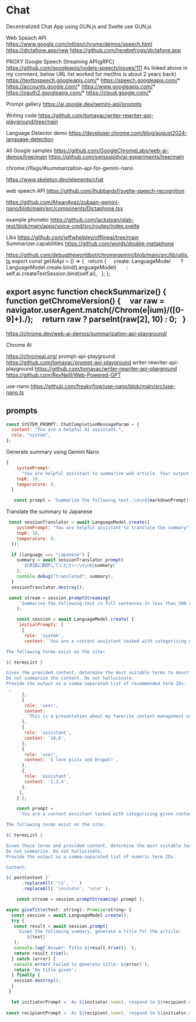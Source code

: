 # Chat

Decentralized Chat App using GUN.js and Svelte
use GUN.js

Web Speach API <https://www.google.com/intl/en/chrome/demos/speech.html>
<https://dictafone.app/new> <https://github.com/herebefrogs/dictafone.app>

PROXY  Google Speech Streaming API(gRPC)
<https://github.com/googleapis/nodejs-speech/issues/111>
As linked above in my comment, below URL list worked for me(this is about 2 years back)
<https://texttospeech.googleapis.com/>*
<https://speech.googleapis.com/>*
<https://accounts.google.com/>*
<https://www.googleapis.com/>*
<https://oauth2.googleapis.com/>*
<https://cloud.google.com/>*

Prompt gallery
<https://ai.google.dev/gemini-api/prompts>

Writing code
<https://github.com/tomayac/writer-rewriter-api-playground/tree/main>

Language Detector demo
<https://developer.chrome.com/blog/august2024-language-detection>

All Google samples
<https://github.com/GoogleChromeLabs/web-ai-demos/tree/main>
<https://github.com/swissspidy/ai-experiments/tree/main>

chrome://flags/#summarization-api-for-gemini-nano

<https://www.skeleton.dev/elements/chat>

 web speech API
<https://github.com/jhubbardsf/svelte-speech-recognition>

 <https://github.com/AhsanAyaz/zubaan-gemini-nano/blob/main/src/components/Dictaphone.tsx>

example  phonetic
<https://github.com/jacksloan/qlab-rest/blob/main/apps/voice-cmd/src/routes/index.svelte>

Libs
<https://github.com/jeffwhelpley/offlineai/tree/main>
Summarizer.capabilities
<https://github.com/words/double-metaphone>

<https://github.com/debugtheworldbot/chromegemini/blob/main/src/lib/utils.ts>
export const getAiApi = () => {
  return {
    create: LanguageModel
      ? LanguageModel.create.bind(LanguageModel)
      : self.ai.createTextSession.bind(self.ai),
  };
};

export async function checkSummarize() {
  function getChromeVersion() {
    var raw = navigator.userAgent.match(/Chrom(e|ium)\/([0-9]+)\./);
    return raw ? parseInt(raw[2], 10) : 0;
  }
--

 <https://chrome.dev/web-ai-demos/summarization-api-playground/>

Chrome AI

<https://chromeai.org/>
prompt-api-playground <https://github.com/tomayac/prompt-api-playground>
writer-rewriter-api-playground <https://github.com/tomayac/writer-rewriter-api-playground>
<https://github.com/ReyNeill/Web-Powered-GPT>

use-nano
<https://github.com/freakyflow/use-nano/blob/main/src/use-nano.ts>

## prompts

```js
const SYSTEM_PROMPT: ChatCompletionMessageParam = {
  content: "You are a helpful AI assistant.",
  role: "system",
};
```

 Generate summary using Gemini Nano

```js
{
    systemPrompt:
      "You are helpful assistant to summarize web article. Your output is markdown formatted. please summary with bullet points and meaningful sections.",
    topK: 10,
    temperature: 0,
  }

   const prompt = `Summarize the following text.:\n\n${markdownPrompt}`;
  ```

Translate the summary to Japanese

```js
 const sessionTranslator = await LanguageModel.create({
    systemPrompt: "You are helpful assistant to translate the summary",
    topK: 10,
    temperature: 0,
  });

  if (language === "japanese") {
    summary = await sessionTranslator.prompt(
      `日本語に翻訳してください:\n\n${summary}`
    );
    console.debug("translated", summary);
  }
  sessionTranslator.destroy();
```

```js
 const stream = session.promptStreaming(
     `Summarise the following text in full sentences in less than 300 characters: ${ postContent }`
    );
```

```js
    const session = await LanguageModel.create( {
     initialPrompts: [
      {
       role: 'system',
       content: `You are a content assistant tasked with categorizing given content with the correct terms.

The following terms exist on the site:

${ termsList }

Given the provided content, determine the most suitable terms to describe the content.
Do not summarize the content. Do not hallucinate.
Provide the output as a comma-separated list of recommended term IDs.
`,
      },
      {
       role: 'user',
       content:
        'This is a presentation about my favorite content management system, WordPress. Go check it out.',
      },
      {
       role: 'assistant',
       content: '10,6',
      },
      {
       role: 'user',
       content: `I love pizza and Drupal!`,
      },
      {
       role: 'assistant',
       content: '1,3,4',
      },
     ],
    } );

    const prompt =
     `You are a content assistant tasked with categorizing given content with the correct terms.

The following terms exist on the site:

${ termsList }

Given these terms and provided content, determine the most suitable terms to describe the content.
Do not summarize. Do not hallucinate.
Provide the output as a comma-separated list of numeric term IDs.

Content:

${ postContent }`
      .replaceAll( '\t', '' )
      .replaceAll( '\n\n\n\n', '\n\n' );

    const stream = session.promptStreaming( prompt );
```

```js
async giveTitle(text: string): Promise<string> {
  const session = await LanguageModel.create();
  try {
   const result = await session.prompt(
    `Given the following summary, generate a title for the article: 
        ${text}`
   );
   console.log(`Answer: Title ${result.trim()}.`);
   return result.trim();
  } catch (error) {
   console.error(`Failed to generate title: ${error}`);
   return 'No title given';
  } finally {
   session.destroy();
  }
 }
```

```js
  let initiatorPrompt = `As ${initiator.name}, respond to ${recipient.name} who previously said: "${lastMessage}". Please role-play according to your attributes: ${initiatorAttributes} Recent interactions include: ${initiatorHistory}. Keep it short, 2 or 3 sentences.`;
     
const recipientPrompt = `As ${recipient.name}, respond to ${initiator.name} who just said: "${lastMessage}". Please role-play according to your attributes: ${recipientAttributes} Recent interactions include: ${recipientHistory}. Keep it short, 2 or 3 sentences.`;
```
